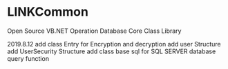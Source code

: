 # LINKCommon
Open Source VB.NET Operation Database Core Class Library

2019.8.12
add class Entry for Encryption and decryption 
add user Structure 
add UserSecurity Structure
add class base sql for  SQL SERVER database query function


